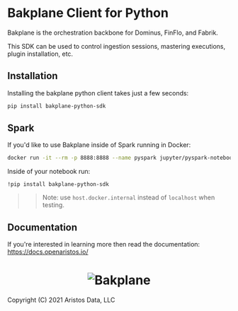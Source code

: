 # Bakplane Client for Python
Bakplane is the orchestration backbone for Dominus, FinFlo, and Fabrik.

This SDK can be used to control ingestion sessions, mastering executions, plugin installation, etc. 


## Installation

Installing the bakplane python client takes just a few seconds:

```bash
pip install bakplane-python-sdk
```


## Spark

If you'd like to use Bakplane inside of Spark running in Docker:

```bash
docker run -it --rm -p 8888:8888 --name pyspark jupyter/pyspark-notebook
```

Inside of your notebook run:
```shell script
!pip install bakplane-python-sdk
```

>> Note: use `host.docker.internal` instead of `localhost` when testing.



## Documentation
If you're interested in learning more then read the documentation: https://docs.openaristos.io/

<h1 align="center">
    <img src="https://gist.githubusercontent.com/daefresh/32418b316dda99eb537fcef08b4c88af/raw/f4ed8e6fb4fd343eb61541c76871233d1105d2ec/bakplane_logo.svg" alt="Bakplane"/>
</h1>

Copyright (C) 2021 Aristos Data, LLC